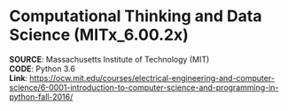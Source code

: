 #  Computational Thinking and Data Science (MITx_6.00.2x) 

**SOURCE**: Massachusetts Institute of Technology (MIT)  
**CODE**: Python 3.6  
**Link**: https://ocw.mit.edu/courses/electrical-engineering-and-computer-science/6-0001-introduction-to-computer-science-and-programming-in-python-fall-2016/  
